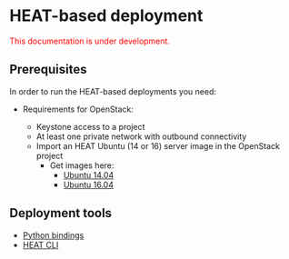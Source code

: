 # HEAT-based deployment
<span style="color:red"> This documentation is under development. </span>
## Prerequisites

In order to run the HEAT-based deployments you need:

* Requirements for OpenStack:

    * Keystone access to a project
    * At least one private network with outbound connectivity
    * Import an HEAT Ubuntu (14 or 16) server image in the OpenStack project
        * Get images here:
            * [Ubuntu 14.04](https://LinkHERE) 
            * [Ubuntu 16.04](https://cernbox.cern.ch/index.php/s/yNxOulSmebMDKAZ/download)
             
## Deployment tools

* [Python bindings](python-HEAT.md)
* [HEAT CLI](IM.md)